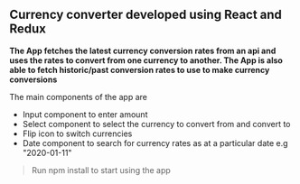 ## Currency converter developed using React and Redux

**The App fetches the latest currency conversion rates from an api and uses the rates to convert from one currency to another. The App is also able to fetch historic/past conversion rates to use to make currency conversions**

The main components of the app are

- Input component to enter amount
- Select component to select the currency to convert from and convert to
- Flip icon to switch currencies
- Date component to search for currency rates as at a particular date e.g "2020-01-11"

> Run npm install to start using the app
